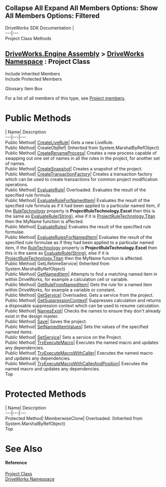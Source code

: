 Collapse All Expand All Members Options: Show All  Members Options: Filtered   
---  
DriveWorks SDK Documentation  |   
---|---  
Project Class Methods   
  
[DriveWorks.Engine Assembly](topic2156.md) > [DriveWorks Namespace](topic2159.md) : Project Class  
---  
  
Include Inherited Members    
Include Protected Members    


Glossary Item Box

For a list of all members of this type, see [Project members](topic3860.md).

# Public Methods

| Name| Description  
---|---|---  
Public Method| [CreateLiveRule](topic3865.md)| Gets a new LiveRule.   
Public Method| CreateObjRef|  (Inherited from System.MarshalByRefObject)  
Public Method| [CreateRenameProcess](topic3866.md)| Creates a new process capable of swapping out one set of names in all the rules in the project, for another set of names.   
Public Method| [CreateSnapshot](topic3867.md)| Creates a snapshot of the project.   
Public Method| [CreateTransactionFactory](topic3868.md)| Creates a transaction factory which can be used to create transactions for common project modification operations.   
Public Method| [EvaluateRule](topic3869.md)| Overloaded. Evaluates the result of the specified rule formula.   
Public Method| [EvaluateRuleForNamedItem](topic3873.md)| Evaluates the result of the specified rule formula as if it had been applied to a particular named item, if the [RuleTechnology](topic3912.md) property is **ProjectRuleTechnology.Excel** then this is the same as [EvaluateRule(String)](topic3870.md), else if it is [ProjectRuleTechnology.Titan](topic2358.md) then the MyName function is affected.   
Public Method| [EvaluateRules](topic3874.md)| Evaluates the result of the specified rule formulae.   
Public Method| [EvaluateRulesForNamedItem](topic3875.md)| Evaluates the result of the specified rule formulae as if they had been applied to a particular named item, if the [RuleTechnology](topic3912.md) property is **ProjectRuleTechnology.Excel** then this is the same as [EvaluateRule(String)](topic3870.md), else if it is [ProjectRuleTechnology.Titan](topic2358.md) then the MyName function is affected.   
Public Method| GetLifetimeService|  (Inherited from System.MarshalByRefObject)  
Public Method| [GetNamedItem](topic3876.md)| Attempts to find a matching named item in within DriveWorks, for example a calculation cell or variable.   
Public Method| [GetRuleFromNamedItem](topic3877.md)| Gets the rule for a named item within DriveWorks, for example a variable or constant.   
Public Method| [GetService](topic3878.md)| Overloaded. Gets a service from the project.   
Public Method| [GetSuppressionContext](topic3881.md)| Suppresses calculation and returns a disposable suppression context which can be used to resume calculation.   
Public Method| [NamesExist](topic3882.md)| Checks the names to ensure they don't already exist in the design master.   
Public Method| [Save](topic3883.md)| Saves the project.   
Public Method| [SetNamedItemValues](topic3884.md)| Sets the values of the specified named items.   
Public Method| [SetService<T>](topic3885.md)| Sets a service on the Project.   
Public Method| [TryExecuteMacro](topic3886.md)| Executes the named macro and updates any dependencies.   
Public Method| [TryExecuteMacroWithCaller](topic3887.md)| Executes the named macro and updates any dependencies.   
Public Method| [TryExecuteMacroWithCallerAndPosition](topic3888.md)| Executes the named macro and updates any dependencies.   
Top

# Protected Methods

| Name| Description  
---|---|---  
Protected Method| MemberwiseClone| Overloaded. (Inherited from System.MarshalByRefObject)  
Top

# See Also

#### Reference

[Project Class](topic3859.md)   
[DriveWorks Namespace](topic2159.md)


